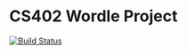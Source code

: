 # CS402 Wordle Project
[![Build Status](https://jenkins.testground.dev/job/wordbites-cs402/badge/icon)](https://jenkins.testground.dev/job/wordbites-cs402/)
